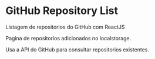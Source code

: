 # GitHub Repository List

Listagem de repositorios do GitHub com ReactJS

Pagina de repositorios adicionados no localstorage.

Usa a API do GitHub para consultar repositorios existentes.
